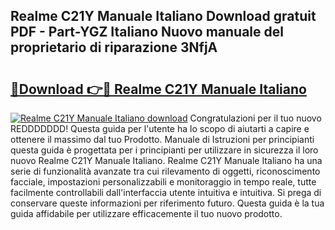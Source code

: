 ## Realme C21Y Manuale Italiano Download gratuit PDF - Part-YGZ Italiano Nuovo manuale del proprietario di riparazione 3NfjA

# <h2><a href="http://dfgpqm5.blite.top/?on=Realme+C21Y+Manuale+Italiano">🔗Download 👉🔴 Realme C21Y Manuale Italiano</a></h2>

[![Realme C21Y Manuale Italiano download](https://i.imgur.com/lujVjoI.png)](http://dfgpqm5.blite.top/?on=Realme+C21Y+Manuale+Italiano)
Congratulazioni per il tuo nuovo REDDDDDDD! Questa guida per l'utente ha lo scopo di aiutarti a capire e ottenere il massimo dal tuo Prodotto. Manuale di Istruzioni per principianti questa guida è progettata per i principianti per utilizzare in sicurezza il loro nuovo Realme C21Y Manuale Italiano. Realme C21Y Manuale Italiano ha una serie di funzionalità avanzate tra cui rilevamento di oggetti, riconoscimento facciale, impostazioni personalizzabili e monitoraggio in tempo reale, tutte facilmente controllabili dall'interfaccia utente intuitiva e intuitiva. Si prega di conservare queste informazioni per riferimento futuro. Questa guida è la tua guida affidabile per utilizzare efficacemente il tuo nuovo prodotto.
